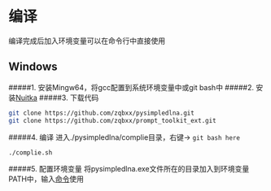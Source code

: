 # 编译
编译完成后加入环境变量可以在命令行中直接使用
## Windows
#####1. 安装Mingw64，将gcc配置到系统环境变量中或git bash中
#####2. 安装[Nuitka](https://nuitka.net/pages/overview.html "Nuitka")
#####3. 下载代码
```bash
git clone https://github.com/zqbxx/pysimpledlna.git
git clone https://github.com/zqbxx/prompt_toolkit_ext.git
```
#####4. 编译
进入./pysimpledlna/complie目录，右键-> `git bash here`
```bash
./complie.sh
```
#####5. 配置环境变量
将pysimpledlna.exe文件所在的目录加入到环境变量PATH中，输入[命令](02.usage.md)使用


